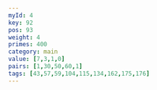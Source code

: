 ```yaml
---
myId: 4
key: 92
pos: 93
weight: 4
primes: 400
category: main
value: [7,3,1,0]
pairs: [1,30,50,60,1]
tags: [43,57,59,104,115,134,162,175,176]
---
```

